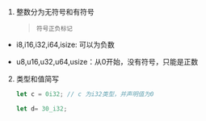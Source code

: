 1. 整数分为无符号和有符号

   >`符号正负标记`

+ i8,i16,i32,i64,isize: 可以为负数

+ u8,u16,u32,u64,usize：从0开始，没有符号，只能是正数

2. 类型和值简写

   ```rust
   let c = 0i32; // c 为i32类型，并声明值为0

   let d= 30_i32;

   ```